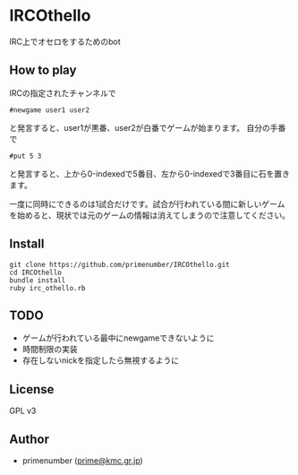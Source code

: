 IRCOthello
==========

IRC上でオセロをするためのbot

## How to play

IRCの指定されたチャンネルで

    #newgame user1 user2

と発言すると、user1が黒番、user2が白番でゲームが始まります。
自分の手番で

    #put 5 3

と発言すると、上から0-indexedで5番目、左から0-indexedで3番目に石を置きます。

一度に同時にできるのは1試合だけです。試合が行われている間に新しいゲームを始めると、現状では元のゲームの情報は消えてしまうので注意してください。

## Install

    git clone https://github.com/primenumber/IRCOthello.git
    cd IRCOthello
    bundle install
    ruby irc_othello.rb

## TODO

- ゲームが行われている最中にnewgameできないように
- 時間制限の実装
- 存在しないnickを指定したら無視するように

## License

GPL v3

## Author

- primenumber (prime@kmc.gr.jp)
